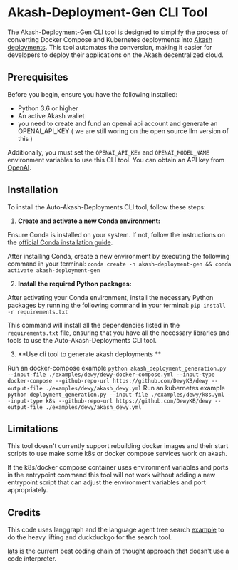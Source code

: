 # Akash-Deployment-Gen CLI Tool

The Akash-Deployment-Gen CLI tool is designed to simplify the process of converting Docker Compose and Kubernetes deployments into [Akash deployments](https://akash.network). This tool automates the conversion, making it easier for developers to deploy their applications on the Akash decentralized cloud.

## Prerequisites

Before you begin, ensure you have the following installed:
- Python 3.6 or higher
- An active Akash wallet 
- you need to create and fund an openai api account and generate an OPENAI_API_KEY ( we are still woring on the open source llm version of this )

Additionally, you must set the `OPENAI_API_KEY` and `OPENAI_MODEL_NAME` environment variables to use this CLI tool. You can obtain an API key from [OpenAI](https://platform.openai.com/api-keys).

## Installation
To install the Auto-Akash-Deployments CLI tool, follow these steps:

1. **Create and activate a new Conda environment:**

Ensure Conda is installed on your system. If not, follow the instructions on the [official Conda installation guide](https://docs.conda.io/projects/conda/en/latest/user-guide/install/index.html).

After installing Conda, create a new environment by executing the following command in your terminal: `conda create -n akash-deployment-gen && conda activate akash-deployment-gen`

2. **Install the required Python packages:**

After activating your Conda environment, install the necessary Python packages by running the following command in your terminal: `pip install -r requirements.txt`

This command will install all the dependencies listed in the `requirements.txt` file, ensuring that you have all the necessary libraries and tools to use the Auto-Akash-Deployments CLI tool.


3. **Use cli tool to generate akash deployments **

Run an docker-compose example  `python akash_deployment_generation.py --input-file ./examples/dewy/dewy-docker-compose.yml --input-type docker-compose --github-repo-url https://github.com/DewyKB/dewy --output-file ./examples/dewy/akash_dewy.yml`
Run an kubernetes example  `python deployment_generation.py --input-file ./examples/dewy/k8s.yml --input-type k8s --github-repo-url https://github.com/DewyKB/dewy --output-file ./examples/dewy/akash_dewy.yml`


## Limitations 

This tool doesn't currently support rebuilding docker images and their start scripts to use make some k8s or docker compose services work on akash. 

If the k8s/docker compose container uses environment variables and ports in the entrypoint command this tool will not work without adding a new entrypoint script that can adjust the environment variables and port appropriately.

## Credits

This code uses langgraph and the language agent tree search [example](https://github.com/langchain-ai/langgraph/blob/main/examples/lats/lats.ipynb) to do the heavy lifting and duckduckgo for the search tool. 

[lats](https://arxiv.org/abs/2310.04406) is the current best coding chain of thought approach that doesn't use a code interpreter. 



